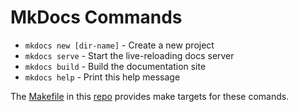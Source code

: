 # MkDocs Commands

* `mkdocs new [dir-name]` - Create a new project
* `mkdocs serve` - Start the live-reloading docs server
* `mkdocs build` - Build the documentation site
* `mkdocs help` - Print this help message

The [Makefile](https://github.com/athenian-programming/mkdocs-demo/blob/master/Makefile) in this [repo](https://github.com/athenian-programming/mkdocs-demo) provides make targets for these comands.